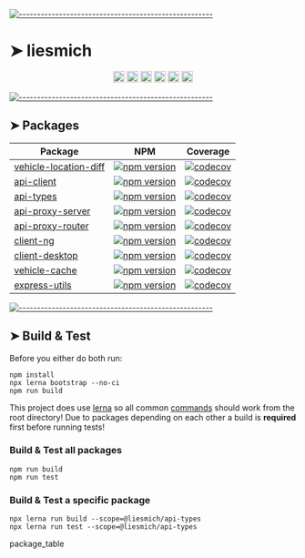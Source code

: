 <!-- ⚠️ This README has been generated from the file(s) "readme_blueprint.md" ⚠️-->
[![-----------------------------------------------------](https://raw.githubusercontent.com/andreasbm/readme/master/assets/lines/water.png)](#liesmich)

# ➤ liesmich
<p align="center">
		<a href="https://github.com/liesmich/liesmich/actions?query=workflow%3ATest+branch%3Amain"><img alt="Test" src="https://github.com/liesmich/liesmich/workflows/Test/badge.svg?branch=main&event=push" height="20"/></a>
<a href="https://codecov.io/gh/liesmich/liesmich/branch/main"><img alt="codecov" src="https://codecov.io/gh/liesmich/liesmich/branch/main/graph/badge.svg" height="20"/></a>
<a href="https://github.com/liesmich/liesmich/releases"><img alt="GitHub release (latest SemVer)" src="https://img.shields.io/github/v/release/liesmich/liesmich?sort=semver" height="20"/></a>
<a href="https://github.com/liesmich/liesmich/blob/main/LICENSE"><img alt="GitHub license" src="https://img.shields.io/github/license/liesmich/liesmich" height="20"/></a>
<a href="https://github.com/liesmich/liesmich"><img alt="David" src="https://img.shields.io/david/dev/liesmich/liesmich" height="20"/></a>
<a href="https://github.com/liesmich/liesmich/graphs/contributors"><img alt="GitHub contributors" src="https://img.shields.io/github/contributors-anon/liesmich/liesmich" height="20"/></a>
	</p>


[![-----------------------------------------------------](https://raw.githubusercontent.com/andreasbm/readme/master/assets/lines/water.png)](#packages)

## ➤ Packages
| Package | NPM | Coverage |
| --- | --- | --- |
| [vehicle-location-diff](https://github.com/liesmich/liesmich/tree/master/packages/vehicle-location-diff) | [![npm version](https://badge.fury.io/js/%40liesmich%2Fvehicle-location-diff.svg)](https://badge.fury.io/js/%40liesmich%2Fvehicle-location-diff) | [![codecov](https://codecov.io/gh/liesmich/liesmich/branch/master/graph/badge.svg?flag=VehicleLocationDiff)](https://codecov.io/gh/liesmich/liesmich/tree/master/packages/vehicle-location-diff) |
| [api-client](https://github.com/liesmich/liesmich/tree/master/packages/api-client) | [![npm version](https://badge.fury.io/js/%40liesmich%2Fapi-client.svg)](https://badge.fury.io/js/%40liesmich%2Fapi-client) | [![codecov](https://codecov.io/gh/liesmich/liesmich/branch/master/graph/badge.svg?flag=ApiClient)](https://codecov.io/gh/liesmich/liesmich/tree/master/packages/api-client) |
| [api-types](https://github.com/liesmich/liesmich/tree/master/packages/api-types) | [![npm version](https://badge.fury.io/js/%40liesmich%2Fapi-types.svg)](https://badge.fury.io/js/%40liesmich%2Fapi-types) | [![codecov](https://codecov.io/gh/liesmich/liesmich/branch/master/graph/badge.svg?flag=ApiTypes)](https://codecov.io/gh/liesmich/liesmich/tree/master/packages/api-types) |
| [api-proxy-server](https://github.com/liesmich/liesmich/tree/master/packages/api-proxy-server) | [![npm version](https://badge.fury.io/js/%40liesmich%2Fapi-proxy-server.svg)](https://badge.fury.io/js/%40liesmich%2Fapi-proxy-server) | [![codecov](https://codecov.io/gh/liesmich/liesmich/branch/master/graph/badge.svg?flag=ApiProxyServer)](https://codecov.io/gh/liesmich/liesmich/tree/master/packages/api-proxy-server) |
| [api-proxy-router](https://github.com/liesmich/liesmich/tree/master/packages/api-proxy-router) | [![npm version](https://badge.fury.io/js/%40liesmich%2Fapi-proxy-router.svg)](https://badge.fury.io/js/%40liesmich%2Fapi-proxy-router) | [![codecov](https://codecov.io/gh/liesmich/liesmich/branch/master/graph/badge.svg?flag=ApiProxyRouter)](https://codecov.io/gh/liesmich/liesmich/tree/master/packages/api-proxy-router) |
| [client-ng](https://github.com/liesmich/liesmich/tree/master/packages/client-ng) | [![npm version](https://badge.fury.io/js/%40liesmich%2Fclient-ng.svg)](https://badge.fury.io/js/%40liesmich%2Fclient-ng) | [![codecov](https://codecov.io/gh/liesmich/liesmich/branch/master/graph/badge.svg?flag=ClientNg)](https://codecov.io/gh/liesmich/liesmich/tree/master/packages/client-ng) |
| [client-desktop](https://github.com/liesmich/liesmich/tree/master/packages/client-desktop) | [![npm version](https://badge.fury.io/js/%40liesmich%2Fclient-desktop.svg)](https://badge.fury.io/js/%40liesmich%2Fclient-desktop) | [![codecov](https://codecov.io/gh/liesmich/liesmich/branch/master/graph/badge.svg?flag=ClientDesktop)](https://codecov.io/gh/liesmich/liesmich/tree/master/packages/client-desktop) |
| [vehicle-cache](https://github.com/liesmich/liesmich/tree/master/packages/vehicle-cache) | [![npm version](https://badge.fury.io/js/%40liesmich%2Fvehicle-cache.svg)](https://badge.fury.io/js/%40liesmich%2Fvehicle-cache) | [![codecov](https://codecov.io/gh/liesmich/liesmich/branch/master/graph/badge.svg?flag=VehicleCache)](https://codecov.io/gh/liesmich/liesmich/tree/master/packages/vehicle-cache) |
| [express-utils](https://github.com/liesmich/liesmich/tree/master/packages/express-utils) | [![npm version](https://badge.fury.io/js/%40liesmich%2Fexpress-utils.svg)](https://badge.fury.io/js/%40liesmich%2Fexpress-utils) | [![codecov](https://codecov.io/gh/liesmich/liesmich/branch/master/graph/badge.svg?flag=ExpressUtils)](https://codecov.io/gh/liesmich/liesmich/tree/master/packages/express-utils) |


[![-----------------------------------------------------](https://raw.githubusercontent.com/andreasbm/readme/master/assets/lines/water.png)](#build--test)

## ➤ Build & Test
Before you either do both run:

    npm install
    npx lerna bootstrap --no-ci
    npm run build

This project does use [lerna](https://github.com/lerna/lerna) so all common [commands](https://github.com/lerna/lerna/tree/master/commands) should work from the root directory!
Due to packages depending on each other a build is **required** first before running tests!

### Build & Test all packages

    npm run build
    npm run test

### Build & Test a specific package
    npx lerna run build --scope=@liesmich/api-types
    npx lerna run test --scope=@liesmich/api-types


package_table
